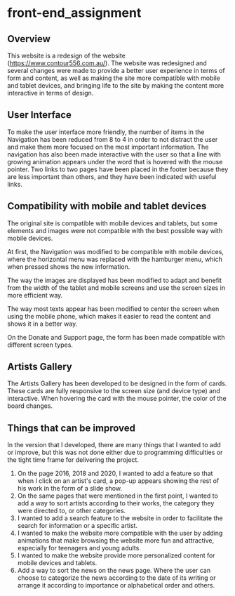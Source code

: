 # front-end_assignment

## Overview

This website is a redesign of the website (https://www.contour556.com.au/). The website was redesigned and several changes were made to provide a better user experience in terms of form and content, as well as making the site more compatible with mobile and tablet devices, and bringing life to the site by making the content more interactive in terms of design.

## User Interface

To make the user interface more friendly, the number of items in the Navigation has been reduced from 8 to 4 in order to not distract the user and make them more focused on the most important information. The navigation has also been made interactive with the user so that a line with growing animation appears under the word that is hovered with the mouse pointer.
Two links to two pages have been placed in the footer because they are less important than others, and they have been indicated with useful links.

## Compatibility with mobile and tablet devices

The original site is compatible with mobile devices and tablets, but some elements and images were not compatible with the best possible way with mobile devices.

At first, the Navigation was modified to be compatible with mobile devices, where the horizontal menu was replaced with the hamburger menu, which when pressed shows the new information.

The way the images are displayed has been modified to adapt and benefit from the width of the tablet and mobile screens and use the screen sizes in more efficient way.

The way most texts appear has been modified to center the screen when using the mobile phone, which makes it easier to read the content and shows it in a better way.

On the Donate and Support page, the form has been made compatible with different screen types.

## Artists Gallery

The Artists Gallery has been developed to be designed in the form of cards. These cards are fully responsive to the screen size (and device type) and interactive. When hovering the card with the mouse pointer, the color of the board changes.

## Things that can be improved

In the version that I developed, there are many things that I wanted to add or improve, but this was not done either due to programming difficulties or the tight time frame for delivering the project.

1. On the page 2016, 2018 and 2020, I wanted to add a feature so that when I click on an artist's card, a pop-up appears showing the rest of his work in the form of a slide show.
2. On the same pages that were mentioned in the first point, I wanted to add a way to sort artists according to their works, the category they were directed to, or other categories.
3. I wanted to add a search feature to the website in order to facilitate the search for information or a specific artist.
4. I wanted to make the website more compatible with the user by adding animations that make browsing the website more fun and attractive, especially for teenagers and young adults.
5. I wanted to make the website provide more personalized content for mobile devices and tablets.
6. Add a way to sort the news on the news page. Where the user can choose to categorize the news according to the date of its writing or arrange it according to importance or alphabetical order and others.





